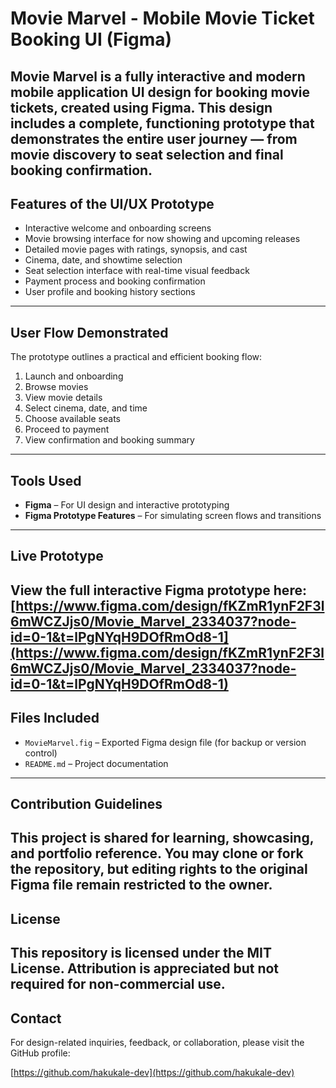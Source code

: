 # Movie Marvel - Mobile Movie Ticket Booking UI (Figma)

**Movie Marvel** is a fully interactive and modern mobile application UI design for booking movie tickets, created using **Figma**. This design includes a complete, functioning prototype that demonstrates the entire user journey — from movie discovery to seat selection and final booking confirmation.
---

## Features of the UI/UX Prototype
- Interactive welcome and onboarding screens
- Movie browsing interface for now showing and upcoming releases
- Detailed movie pages with ratings, synopsis, and cast
- Cinema, date, and showtime selection
- Seat selection interface with real-time visual feedback
- Payment process and booking confirmation
- User profile and booking history sections
---

## User Flow Demonstrated

The prototype outlines a practical and efficient booking flow:

1. Launch and onboarding
2. Browse movies
3. View movie details
4. Select cinema, date, and time
5. Choose available seats
6. Proceed to payment
7. View confirmation and booking summary
---

## Tools Used

- **Figma** – For UI design and interactive prototyping
- **Figma Prototype Features** – For simulating screen flows and transitions
---

## Live Prototype

View the full interactive Figma prototype here:  
[https://www.figma.com/design/fKZmR1ynF2F3l6mWCZJjs0/Movie_Marvel_2334037?node-id=0-1&t=lPgNYqH9DOfRmOd8-1](https://www.figma.com/design/fKZmR1ynF2F3l6mWCZJjs0/Movie_Marvel_2334037?node-id=0-1&t=lPgNYqH9DOfRmOd8-1)
---

## Files Included

- `MovieMarvel.fig` – Exported Figma design file (for backup or version control)
- `README.md` – Project documentation
---

## Contribution Guidelines

This project is shared for learning, showcasing, and portfolio reference. You may clone or fork the repository, but editing rights to the original Figma file remain restricted to the owner.
---

## License

This repository is licensed under the **MIT License**. Attribution is appreciated but not required for non-commercial use.
---

## Contact

For design-related inquiries, feedback, or collaboration, please visit the GitHub profile:

[https://github.com/hakukale-dev](https://github.com/hakukale-dev)
